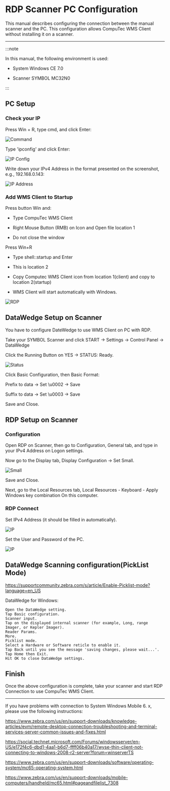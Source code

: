 # RDP Scanner PC Configuration

This manual describes configuring the connection between the manual scanner and the PC. This configuration allows CompuTec WMS Client without installing it on a scanner.

---

:::note

In this manual, the following environment is used:

- System Windows CE 7.0

- Scanner SYMBOL MC32N0

:::

## PC Setup

### Check your IP

Press Win + R, type cmd, and click Enter:

![Command](./media/cmd.webp)

Type 'ipconfig' and click Enter:

![IP Config](./media/ipconfig.webp)

Write down your IPv4 Address in the format presented on the screenshot, e.g., 192.168.0.143:

![IP Address](./media/ipconfigadres.webp)

### Add WMS Client to Startup

Press button Win and:

- Type CompuTec WMS Client

- Right Mouse Button (RMB) on Icon and Open file location 1

- Do not close the window

Press Win+R

- Type shell::startup and Enter

- This is location 2

- Copy Computec WMS Client icon from location 1(client) and copy to location 2(startup)

- WMS Client will start automatically with Windows.

![RDP](./media/RDP.webp)

## DataWedge Setup on Scanner

You have to configure DateWedge to use WMS Client on PC with RDP.

Take your SYMBOL Scanner and click START → Settings → Control Panel → DataWedge

Click the Running Button on YES → STATUS: Ready.

![Status](./media/status.webp)

Click Basic Configuration, then Basic Format:

Prefix to data → Set \u0002 → Save

Suffix to data → Set \u0003 → Save

Save and Close.

## RDP Setup on Scanner

### Configuration

Open RDP on Scanner, then go to Configuration, General tab, and type in your IPv4 Address on Logon settings.

Now go to the Display tab, Display Configuration → Set Small.

![Small](./media/small.webp)

Save and Close.

Next, go to the Local Resources tab, Local Resources - Keyboard - Apply Windows key combination On this computer.

### RDP Connect

Set IPv4 Address (it should be filled in automatically).

![IP](./media/c.webp)

Set the User and Password of the PC.

![IP](./media/ce.webp)

## DataWedge Scanning configuration(PickList Mode)

https://supportcommunity.zebra.com/s/article/Enable-Picklist-mode?language=en_US

DataWedge for Windows:

    Open the DataWedge setting.
    Tap Basic configuration.
    Scanner input.
    Tap on the displayed internal scanner (for example, Long, range Imager, or Kepler Imager).
    Reader Params.
    More.
    Picklist mode.
    Select a Hardware or Software reticle to enable it.
    Tap Back until you see the message 'saving changes, please wait...'.
    Tap Home then Exit.
    Hit OK to close DataWedge settings.

## Finish

Once the above configuration is complete, take your scanner and start RDP Connection to use CompuTec WMS Client.

---

If you have problems with connection to System Windows Mobile 6. x, please use the following instructions:

https://www.zebra.com/us/en/support-downloads/knowledge-articles/evm/remote-desktop-connection-troubleshooting-and-terminal-services-server-common-issues-and-fixes.html

https://social.technet.microsoft.com/Forums/windowsserver/en-US/e172f4c6-dbd1-4aa1-b6d7-ffff06b40a17/wyse-thin-client-not-connecting-to-windows-2008-r2-server?forum=winserverTS

https://www.zebra.com/us/en/support-downloads/software/operating-system/mc65-operating-system.html

https://www.zebra.com/us/en/support-downloads/mobile-computers/handheld/mc65.html#pageandfilelist_7308
